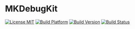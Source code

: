 # MKDebugKit

[![License MIT](https://go-shields.herokuapp.com/license-MIT-blue.png)](https://github.com/michalkonturek/MKDebugKit/blob/master/LICENSE)
[![Build Platform](https://cocoapod-badges.herokuapp.com/p/MKDebugKit/badge.png)](https://github.com/michalkonturek/MKDebugKit)
[![Build Version](https://cocoapod-badges.herokuapp.com/v/MKDebugKit/badge.png)](https://github.com/michalkonturek/MKDebugKit)
[![Build Status](https://travis-ci.org/michalkonturek/MKDebugKit.png?branch=master)](https://travis-ci.org/michalkonturek/MKDebugKit)